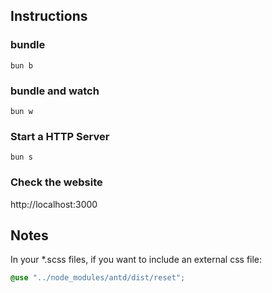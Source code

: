 ## Instructions

### bundle

```
bun b
```

### bundle and watch

```
bun w
```

### Start a HTTP Server

```
bun s
```

### Check the website

http://localhost:3000

## Notes

In your \*.scss files, if you want to include an external css file:

```scss
@use "../node_modules/antd/dist/reset";
```
